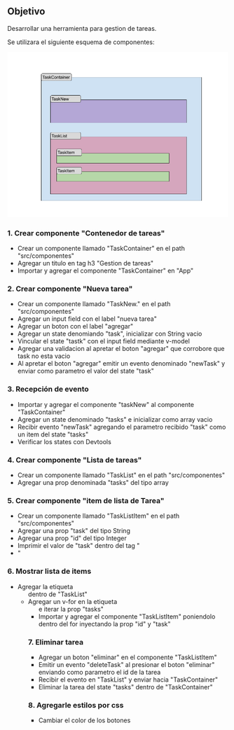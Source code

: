 ## Objetivo

Desarrollar una herramienta para gestion de tareas.

Se utilizara el siguiente esquema de componentes:

![Texto alternativo](EsquemaDeComponentes.png "Título alternativo")


### 1. Crear componente "Contenedor de tareas"

- Crear un componente llamado "TaskContainer" en el path "src/componentes"
- Agregar un titulo en tag h3 "Gestion de tareas"
- Importar y agregar el componente "TaskContainer" en "App"

### 2. Crear componente "Nueva tarea"

- Crear un componente llamado "TaskNew." en el path "src/componentes"
- Agregar un input field con el label "nueva tarea"
- Agregar un boton con el label "agregar"
- Agregar un state denomiando "task", inicializar con String vacio
- Vincular el state "tastk" con el input field mediante v-model
- Agregar una validacion al apretar el boton "agregar" que corrobore que task no esta vacio
- Al apretar el boton "agregar" emitir un evento denominado "newTask" y enviar como parametro el valor del state "task"

### 3. Recepción de evento

- Importar y agregar el componente "taskNew" al componente "TaskContainer"
- Agregar un state denominado "tasks" e inicializar como array vacio
- Recibir evento "newTask" agregando el parametro recibido "task" como un item del state "tasks"
- Verificar los states con  Devtools

### 4. Crear componente "Lista de tareas"

- Crear un componente llamado "TaskList" en el path "src/componentes"
- Agregar una prop denominada "tasks" del tipo array

### 5. Crear componente "item de lista de Tarea"

- Crear un componente llamado "TaskListItem" en el path "src/componentes"
- Agregar una prop "task" del tipo String
- Agregar una prop "id" del tipo Integer
- Imprimir el valor de "task" dentro del tag "<li>"

### 6. Mostrar lista de items 
- Agregar la etiqueta <ul> dentro de "TaskList"
- Agregar un v-for en la etiqueta <ul> e iterar la prop "tasks"
- Importar y agregar el componente "TaskListItem" poniendolo dentro del for inyectando la prop "id" y "task"


### 7. Eliminar tarea
- Agregar un boton "eliminar" en el componente "TaskListItem"
- Emitir un evento "deleteTask" al presionar el boton "eliminar" enviando como parametro el id de la tarea 
- Recibir el evento en "TaskList" y enviar hacia "TaskContainer"
- Eliminar la tarea del state "tasks" dentro de "TaskContainer"

### 8. Agregarle estilos por css

- Cambiar el color de los botones